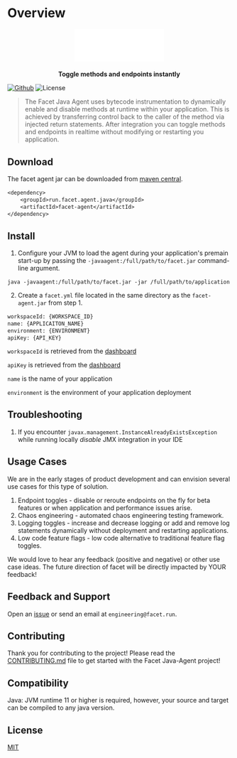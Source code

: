 # Overview
<div align="center">
    <img alt="Facet logo" width="40%" src="/images/facet_logo_combo.svg">
<br/>
<br/>
<b>Toggle methods and endpoints instantly</b>
</div>

[![Github](https://github.com/facet-tech/agent-java/actions/workflows/main.yml/badge.svg)](https://github.com/facet-tech/agent-java/actions/workflows/main.yml/badge.svg)
![License](https://img.shields.io/github/license/facet-tech/agent-java)

> The Facet Java Agent uses bytecode instrumentation to dynamically enable and disable methods at runtime within your application.
> This is achieved by transferring control back to the caller of the method via injected return statements.
> After integration you can toggle methods and endpoints in realtime without modifying or restarting you application.

## Download
The facet agent jar can be downloaded from [maven central](https://search.maven.org/artifact/run.facet.agent.java/facet-agent).
```
<dependency>
    <groupId>run.facet.agent.java</groupId>
    <artifactId>facet-agent</artifactId>
</dependency>
```

## Install
1. Configure your JVM to load the agent during your application's premain start-up by passing the `-javaagent:/full/path/to/facet.jar` command-line argument.
```
java -javaagent:/full/path/to/facet.jar -jar /full/path/to/application
```

2. Create a `facet.yml` file located in the same directory as the `facet-agent.jar` from step 1.

```
workspaceId: {WORKSPACE_ID}
name: {APPLICAITON_NAME}
environment: {ENVIRONMENT}
apiKey: {API_KEY}
```

`workspaceId` is retrieved from the [dashboard](http://app.facet.run/)

`apiKey` is retrieved from the [dashboard](http://app.facet.run/)

`name` is the name of your application

`environment` is the environment of your application deployment

## Troubleshooting
1. If you encounter `javax.management.InstanceAlreadyExistsException` while running locally *disable* JMX integration in your IDE

## Usage Cases
We are in the early stages of product development and can envision several use cases for this type of solution.   
1. Endpoint toggles - disable or reroute endpoints on the fly for beta features or when application and performance issues arise.
1. Chaos engineering - automated chaos engineering testing framework.
1. Logging toggles - increase and  decrease logging or add and remove log statements dynamically without deployment and restarting applications.
1. Low code feature flags - low code alternative to traditional feature flag toggles.

We would love to hear any feedback (positive and negative) or other use case ideas.  The future direction of facet will be directly impacted by YOUR feedback!

## Feedback and Support

Open an [issue](https://github.com/facet-tech/agent-java/issues) or send an email at `engineering@facet.run`.

## Contributing

Thank you for contributing to the project! Please read the [CONTRIBUTING.md](./CONTRIBUTING.md) file to get started with the Facet Java-Agent project!

## Compatibility
Java:  JVM runtime 11 or higher is required, however, your source and target can be compiled to any java version.

## License

[MIT](./LICENSE)
